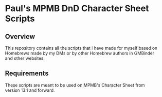 # Paul's MPMB DnD Character Sheet Scripts

## Overview

This repository contains all the scripts that I have made for myself based on Homebrews made by my DMs or by other Homebrew authors in GMBinder and other websites. 

## Requirements

These scripts are meant to be used on MPMB's Character Sheet from version 13.1 and forward.

